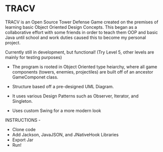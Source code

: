 # TRACV 

TRACV is an Open Source Tower Defense Game created on the premises of learning basic Object Oriented Design Concepts. This began as a collaborative effort with some friends in order to teach them OOP and basic Java until school and work duties caused this to become my personal project. 

Currently still in development, but functional! (Try Level 5, other levels are mainly for testing purposes)

* The program is rooted in Object Oriented type heiarchy, where all game components (towers, enemies, projectiles) are built off of an ancestor GameComponet class.

* Structure based off a pre-designed UML Diagram. 

* It uses various Design Patterns such as Observer, Iterator, and Singleton.

* Uses custom Swing for a more modern look 


INSTRUCTIONS - 
* Clone code
* Add Jackson, JavaJSON, and JNativeHook Libraries
* Export Jar
* Run! 
